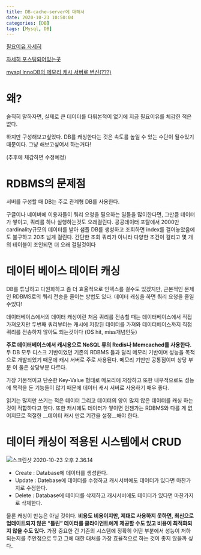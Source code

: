 ```yaml
---
title: DB-cache-server에 대해서
date: 2020-10-23 10:50:04
categories: [DB]
tags: [Mysql, DB]
---
```


[필요이유 자세히](https://tmdahr1245.tistory.com/120)

[자세히 포스팅되어있는곳](https://nangkyeong.tistory.com/entry/%EC%9D%B4%EA%B2%83%EC%9D%B4-MySQL%EC%9D%B4%EB%8B%A4%EB%A1%9C-%EC%A0%95%EB%A6%AC%ED%95%B4%EB%B3%B4%EB%8A%94-%EC%9D%B8%EB%8D%B1%EC%8A%A4-%EA%B0%9C%EB%85%90)

[mysql lnnoDB의 메모리 캐시 서버로 변신(???)](https://gywn.net/2019/09/mysql-innodb-as-cache-server-config/)



# 왜?

솔직히 말하자면, 실제로 큰 데이터를 다뤄본적이 없기에 지금 필요이유를 체감한 적은 없다.

하지만 구성해보고싶었다. DB를 캐싱한다는 것은 속도를 높일 수 있는 수단이 될수있기 때문이다. 그냥 해보고싶어서 하는거다! 

(추후에 체감하면 수정예정)

# RDBMS의 문제점

서버를 구성할 때 DB는 주로 관계형 DB를 사용한다.

구글이나 네이버에 이용자들이 쿼리 요청을 필요하는 일들을 많이한다면, 그만큼 데이터가 쌓이고, 쿼리를 하나 실행하는것도 오래걸린다. 공공데이터 포탈에서 2000만 cardinality규모의 데이터를 받아 샘플 DB를 생성하고 조회하면 index를 걸어놓았음에도 불구하고 20초 넘게 걸린다. 간단한 조회 쿼리가 아니라 다양한 조건이 걸리고 몇 개의 테이블이 조인되면 더 오래 걸릴것이다

# 데이터 베이스 데이터 캐싱

DB를 튜닝하고 다원화하고 좀 더 효율적으로 인덱스를 걸수도 있겠지만, 근본적인 문제인 RDBMS로의 쿼리 전송을 줄이는 방법도 있다. 데이터 캐싱을 하면 쿼리 요청을 줄일수있다!

데이터베이스에서의 데이터 캐싱이란 처음 쿼리를 전송할 때는 데이터베이스에서 직접 가져오지만 두번째 쿼리부터는 캐시에 저장된 데이터를 가져와 데이터베이스까지 직접 쿼리를 전송하지 않아도 되는것이다 (OS hit, miss개념인듯)

__주로 데이터베이스에서 캐시용으로 NoSQL 류의 Redis나 Memcached를 사용한다.__ 두 DB 모두 디스크 기반이었던 기존의 RDBMS 들과 달리 메모리 기반이며 성능을 목적으로 개발되었기 때문에 캐시 서버로 주로 사용된다. 메모리 기반만 공통점이며 상당 부분 이 둘은 상당부분 다르다.

가장 기본적이고 단순한 Key-Value 형태로 메모리에 저장하고
또한 내부적으로도 성능에 목적을 둔 기능들이 많기 때문에 데이터 캐시 서버로 사용하기 매우 좋다.

읽기는 많지만 쓰기는 적은 데이터 그리고 데이터의 양이 많지 않은 데이터를 캐싱 하는 것이 적합하다고 한다.
또한 캐시에도 데이터가 쌓이면 언젠가는 RDBMS와 다를 게 없어지므로 적절한 __데이터 캐시 만료 기간을 설정__해야 한다.

# 데이터 캐싱이 적용된 시스템에서 CRUD



![스크린샷 2020-10-23 오후 2.36.14](https://tva1.sinaimg.cn/large/0081Kckwgy1gjz7l9xxjbj30wd0u0naa.jpg)

- Create : Database에 데이터를 생성한다.
- Update : Datebase에 데이터를 수정하고 캐시서버에도 데이터가 있다면 마찬가지로 수정한다.
- Delete : Database에 데이터를 삭제하고 캐시서버에도 데이터가 있다면 마찬가지로 삭제한다.

물론 캐싱이 만능은 아닐 것이다. __비용도 비용이지만, 제대로 사용하지 못하면, 최신으로 업데이트되지 않은 “틀린” 데이터를 클라이언트에게 제공할 수도 있고 비용이 최적화되지 않을 수도 있다.__
가장 중요한 건 기존의 시스템에 정확히 어떤 부분에서 성능이 저하되는지를 주안점으로 두고 그에 대한 대처를 가장 효율적으로 하는 것이 좋지 않을까 싶다.

